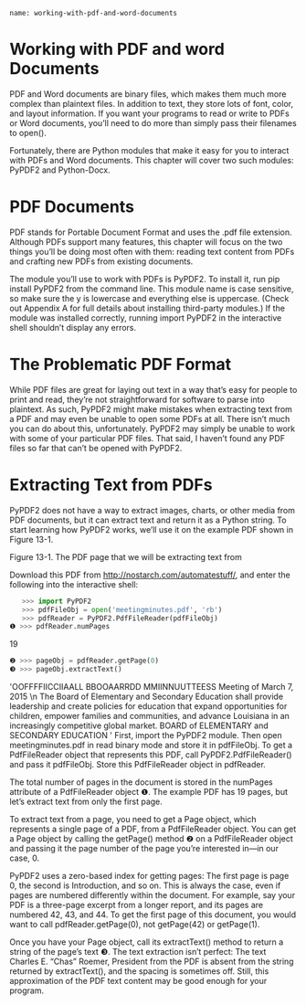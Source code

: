 ```ngMeta
name: working-with-pdf-and-word-documents
```
# Working with PDF and word Documents
PDF and Word documents are binary files, which makes them much more complex than plaintext files. In addition to text, they store lots of font, color, and layout information. If you want your programs to read or write to PDFs or Word documents, you’ll need to do more than simply pass their filenames to open().

Fortunately, there are Python modules that make it easy for you to interact with PDFs and Word documents. This chapter will cover two such modules: PyPDF2 and Python-Docx.

# PDF Documents
PDF stands for Portable Document Format and uses the .pdf file extension. Although PDFs support many features, this chapter will focus on the two things you’ll be doing most often with them: reading text content from PDFs and crafting new PDFs from existing documents.

The module you’ll use to work with PDFs is PyPDF2. To install it, run pip install PyPDF2 from the command line. This module name is case sensitive, so make sure the y is lowercase and everything else is uppercase. (Check out Appendix A for full details about installing third-party modules.) If the module was installed correctly, running import PyPDF2 in the interactive shell shouldn’t display any errors.

# The Problematic PDF Format

While PDF files are great for laying out text in a way that’s easy for people to print and read, they’re not straightforward for software to parse into plaintext. As such, PyPDF2 might make mistakes when extracting text from a PDF and may even be unable to open some PDFs at all. There isn’t much you can do about this, unfortunately. PyPDF2 may simply be unable to work with some of your particular PDF files. That said, I haven’t found any PDF files so far that can’t be opened with PyPDF2.

# Extracting Text from PDFs
PyPDF2 does not have a way to extract images, charts, or other media from PDF documents, but it can extract text and return it as a Python string. To start learning how PyPDF2 works, we’ll use it on the example PDF shown in Figure 13-1.

<!-- ![image](assets/000065.jpg)
 -->
Figure 13-1. The PDF page that we will be extracting text from

Download this PDF from <span><a href="http://nostarch.com/automatestuff/">http://nostarch.com/automatestuff/</a></span>, and enter the following into the interactive shell:

```python
   >>> import PyPDF2
   >>> pdfFileObj = open('meetingminutes.pdf', 'rb')
   >>> pdfReader = PyPDF2.PdfFileReader(pdfFileObj)
❶ >>> pdfReader.numPages
```
   19
```python
❷ >>> pageObj = pdfReader.getPage(0)
❸ >>> pageObj.extractText()
```
   'OOFFFFIICCIIAALL BBOOAARRDD MMIINNUUTTEESS Meeting of March 7, 2015
   \n     The Board of Elementary and Secondary Education shall provide leadership
   and create policies for education that expand opportunities for children,
   empower families and communities, and advance Louisiana in an increasingly
   competitive global market. BOARD of ELEMENTARY and SECONDARY EDUCATION '
First, import the PyPDF2 module. Then open meetingminutes.pdf in read binary mode and store it in pdfFileObj. To get a PdfFileReader object that represents this PDF, call PyPDF2.PdfFileReader() and pass it pdfFileObj. Store this PdfFileReader object in pdfReader.

The total number of pages in the document is stored in the numPages attribute of a PdfFileReader object ❶. The example PDF has 19 pages, but let’s extract text from only the first page.

To extract text from a page, you need to get a Page object, which represents a single page of a PDF, from a PdfFileReader object. You can get a Page object by calling the getPage() method ❷ on a PdfFileReader object and passing it the page number of the page you’re interested in—in our case, 0.

PyPDF2 uses a zero-based index for getting pages: The first page is page 0, the second is Introduction, and so on. This is always the case, even if pages are numbered differently within the document. For example, say your PDF is a three-page excerpt from a longer report, and its pages are numbered 42, 43, and 44. To get the first page of this document, you would want to call pdfReader.getPage(0), not getPage(42) or getPage(1).

Once you have your Page object, call its extractText() method to return a string of the page’s text ❸. The text extraction isn’t perfect: The text Charles E. “Chas” Roemer, President from the PDF is absent from the string returned by extractText(), and the spacing is sometimes off. Still, this approximation of the PDF text content may be good enough for your program.